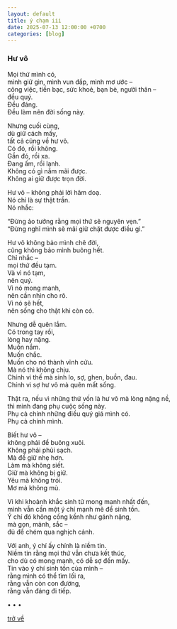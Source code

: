 ```yaml
---
layout: default
title: ý chạm iii
date: 2025-07-13 12:00:00 +0700
categories: [blog]
---
```


### Hư vô

Mọi thứ mình có,  
mình giữ gìn, mình vun đắp, mình mơ ước –  
công việc, tiền bạc, sức khoẻ, bạn bè, người thân –  
đều quý.  
Đều đáng.  
Đều làm nên đời sống này.  
  
  
Nhưng cuối cùng,  
dù giữ cách mấy,  
tất cả cũng về hư vô.  
Có đó, rồi không.  
Gần đó, rồi xa.  
Đang ấm, rồi lạnh.  
Không có gì nắm mãi được.  
Không ai giữ được trọn đời.  
  
  
Hư vô – không phải lời hăm doạ.  
Nó chỉ là sự thật trần.  
Nó nhắc:  
  
“Đừng ảo tưởng rằng mọi thứ sẽ nguyên vẹn.”  
“Đừng nghĩ mình sẽ mãi giữ chặt được điều gì.”  
  
  
  
Hư vô không bảo mình chê đời,  
cũng không bảo mình buông hết.  
Chỉ nhắc –  
mọi thứ đều tạm.  
Và vì nó tạm,  
nên quý.  
Vì nó mong manh,  
nên cần nhìn cho rõ.  
Vì nó sẽ hết,  
nên sống cho thật khi còn có.  
  
  
Nhưng dễ quên lắm.  
Có trong tay rồi,  
lòng hay nặng.  
Muốn nắm.  
Muốn chắc.  
Muốn cho nó thành vĩnh cửu.  
Mà nó thì không chịu.  
Chính vì thế mà sinh lo, sợ, ghen, buồn, đau.  
Chính vì sợ hư vô mà quên mất sống.  
  
  
Thật ra, nếu vì những thứ vốn là hư vô mà lòng nặng nề,  
thì mình đang phụ cuộc sống này.  
Phụ cả chính những điều quý giá mình có.  
Phụ cả chính mình.  
  
  
Biết hư vô –  
không phải để buông xuôi.  
Không phải phủi sạch.  
Mà để giữ nhẹ hơn.  
Làm mà không siết.  
Giữ mà không bị giữ.  
Yêu mà không trói.  
Mơ mà không mù.  
  
  
Vì khi khoảnh khắc sinh tử mong manh nhất đến,  
mình vẫn cần một ý chí mạnh mẽ để sinh tồn.  
Ý chí đó không cồng kềnh như gánh nặng,  
mà gọn, mảnh, sắc –  
đủ để chém qua nghịch cảnh.  
  
  
Với anh, ý chí ấy chính là niềm tin.  
Niềm tin rằng mọi thứ vẫn chưa kết thúc,  
cho dù có mong manh, có dễ sợ đến mấy.  
Tin vào ý chí sinh tồn của mình –  
rằng mình có thể tìm lối ra,  
rằng vẫn còn con đường,  
rằng vẫn đáng đi tiếp.  

• • •

[trở về](/)